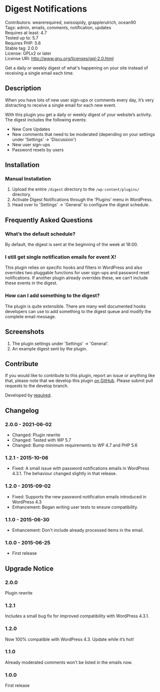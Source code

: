 # Digest Notifications #
Contributors:      wearerequired, swissspidy, grapplerulrich, ocean90  
Tags:              admin, emails, comments, notification, updates  
Requires at least: 4.7  
Tested up to:      5.7  
Requires PHP:      5.6  
Stable tag:        2.0.0  
License:           GPLv2 or later  
License URI:       http://www.gnu.org/licenses/gpl-2.0.html  

Get a daily or weekly digest of what's happening on your site instead of receiving a single email each time.

## Description ##

When you have lots of new user sign-ups or comments every day, it’s very distracting to receive a single email for each new event.

With this plugin you get a daily or weekly digest of your website’s activity. The digest includes the following events:

* New Core Updates
* New comments that need to be moderated (depending on your settings under 'Settings' -> 'Discussion')
* New user sign-ups
* Password resets by users

## Installation ##

### Manual Installation ###

1. Upload the entire `/digest` directory to the `/wp-content/plugins/` directory.
2. Activate Digest Notifications through the 'Plugins' menu in WordPress.
3. Head over to 'Settings' -> 'General' to configure the digest schedule.

## Frequently Asked Questions ##

### What’s the default schedule? ###

By default, the digest is sent at the beginning of the week at 18:00.

### I still get single notification emails for event X! ###

This plugin relies on specific hooks and filters in WordPress and also overrides two pluggable functions for user sign-ups and password reset notifications. If another plugin already overrides these, we can’t include these events in the digest.

### How can I add something to the digest? ###

The plugin is quite extensible. There are many well documented hooks developers can use to add something to the digest queue and modify the complete email message.

## Screenshots ##

1. The plugin settings under 'Settings' -> 'General'.
2. An example digest sent by the plugin.

## Contribute ##

If you would like to contribute to this plugin, report an issue or anything like that, please note that we develop this plugin [on GitHub](https://github.com/wearerequired/digest). Please submit pull requests to the develop branch.

Developed by [required](https://required.com/).

## Changelog ##

### 2.0.0 - 2021-06-02 ###
* Changed: Plugin rewrite
* Changed: Tested with WP 5.7
* Changed: Bump minimum requirements to WP 4.7 and PHP 5.6

### 1.2.1 - 2015-10-06 ###
* Fixed: A small issue with password notifications emails in WordPress 4.3.1. The behaviour changed slightly in that release.

### 1.2.0 - 2015-09-02 ###
* Fixed: Supports the new password notification emails introduced in WordPress 4.3
* Enhancement: Began writing user tests to ensure compatibility.

### 1.1.0 - 2015-06-30 ###
* Enhancement: Don’t include already processed items in the email.

### 1.0.0 - 2015-06-25 ###
* First release

## Upgrade Notice ##

### 2.0.0 ###
Plugin rewrite

### 1.2.1 ###
Includes a small bug fix for improved compatibility with WordPress 4.3.1.

### 1.2.0 ###
Now 100% compatible with WordPress 4.3. Update while it’s hot!

### 1.1.0 ###
Already moderated comments won’t be listed in the emails now.

### 1.0.0 ###
First release
